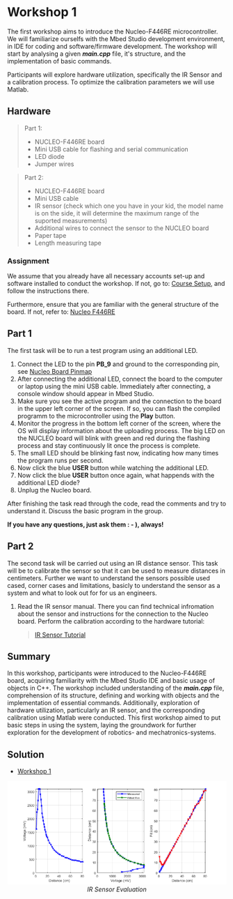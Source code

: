 # Workshop 1

<!-- Links -->
[1]: https://os.mbed.com/platforms/ST-Nucleo-F446RE/

The first workshop aims to introduce the Nucleo-F446RE microcontroller. We will familiarize ourselfs with the Mbed Studio development environment, in IDE for coding and software/firmware development. The workshop will start by analysing a given ***main.cpp*** file, it's structure, and the implementation of basic commands.

Participants will explore hardware utilization, specifically the IR Sensor and a calibration process. To optimize the calibration parameters we will use Matlab.

## Hardware

>Part 1:
> - NUCLEO-F446RE board
> - Mini USB cable for flashing and serial communication
> - LED diode
> - Jumper wires

>Part 2:
> - NUCLEO-F446RE board
> - Mini USB cable
> - IR sensor (check which one you have in your kid, the model name is on the side, it will determine the maximum range of the suported measurements)
> - Additional wires to connect the sensor to the NUCLEO board
> - Paper tape
> - Length measuring tape

### Assignment

We assume that you already have all necessary accounts set-up and software installed to conduct the workshop. If not, go to: [Course Setup](../markdown/general_info.md), and follow the instructions there.

Furthermore, ensure that you are familiar with the general structure of the board. If not, refer to: [Nucleo F446RE](../../README.md#nucleo-f446re)

## Part 1

The first task will be to run a test program using an additional LED.

1. Connect the LED to the pin **PB_9** and ground to the corresponding pin, see [Nucleo Board Pinmap][1]
2. After connecting the additional LED, connect the board to the computer or laptop using the mini USB cable. Immediately after connecting, a console window should appear in Mbed Studio.
3. Make sure you see the active program and the connection to the board in the upper left corner of the screen. If so, you can flash the compiled programm to the microcontroller using the **Play** button.
4. Monitor the progress in the bottom left corner of the screen, where the OS will display information about the uploading process. The big LED on the NUCLEO board will blink with green and red during the flashing process and stay continuously lit once the process is complete.
5. The small LED should be blinking fast now, indicating how many times the program runs per second.
6. Now click the blue **USER** button while watching the additional LED.
7. Now click the blue **USER** button once again, what happends with the additional LED diode?
8. Unplug the Nucleo board.

After finishing the task read through the code, read the comments and try to understand it. Discuss the basic program in the group. 

**If you have any questions, just ask them : - ), always!**

## Part 2

The second task will be carried out using an IR distance sensor. This task will be to calibrate the sensor so that it can be used to measure distances in centimeters. Further we want to understand the sensors possible used cased, corner cases and limitations, basicly to understand the sensor as a system and what to look out for for us an engineers.

1. Read the IR sensor manual. There you can find technical infromation about the sensor and instructions for the connection to the Nucleo board. Perform the calibration according to the hardware tutorial:
   
    > [IR Sensor Tutorial](../markdown/ir_sensor.md)

## Summary

In this workshop, participants were introduced to the Nucleo-F446RE board, acquiring familiarity with the Mbed Studio IDE and basic usage of objects in C++. The workshop included understanding of the ***main.cpp*** file, comprehension of its structure, defining and working with objects and the implementation of essential commands. Additionally, exploration of hardware utilization, particularly an IR sensor, and the corresponding calibration using Matlab were conducted. This first workshop aimed to put basic steps in using the system, laying the groundwork for further exploration for the development of robotics- and mechatronics-systems.

## Solution

- [Workshop 1](../solutions/main_ws1.cpp)

<p align="center">
    <img src="../images/ir_sensor_eval.png" alt="IR Sensor Evaluation" width="950" /> </br>
    <i>IR Sensor Evaluation</i>
</p>